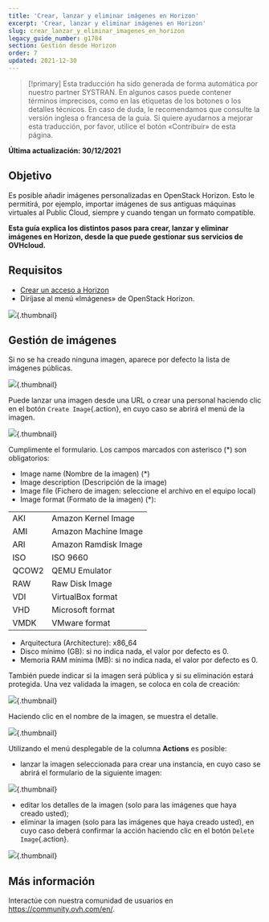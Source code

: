 ```yaml
---
title: 'Crear, lanzar y eliminar imágenes en Horizon'
excerpt: 'Crear, lanzar y eliminar imágenes en Horizon'
slug: crear_lanzar_y_eliminar_imagenes_en_horizon
legacy_guide_number: g1784
section: Gestión desde Horizon
order: 7
updated: 2021-12-30
---
```


> [!primary]
> Esta traducción ha sido generada de forma automática por nuestro partner SYSTRAN. En algunos casos puede contener términos imprecisos, como en las etiquetas de los botones o los detalles técnicos. En caso de duda, le recomendamos que consulte la versión inglesa o francesa de la guía. Si quiere ayudarnos a mejorar esta traducción, por favor, utilice el botón «Contribuir» de esta página.
>

**Última actualización: 30/12/2021**

## Objetivo

Es posible añadir imágenes personalizadas en OpenStack Horizon. Esto le permitirá, por ejemplo, importar imágenes de sus antiguas máquinas virtuales al Public Cloud, siempre y cuando tengan un formato compatible. 

**Esta guía explica los distintos pasos para crear, lanzar y eliminar imágenes en Horizon, desde la que puede gestionar sus servicios de OVHcloud.**

## Requisitos

- [Crear un acceso a Horizon](../horizon/)
- Diríjase al menú «Imágenes» de OpenStack Horizon.

![](images/horizon_menu.png){.thumbnail}

## Gestión de imágenes

Si no se ha creado ninguna imagen, aparece por defecto la lista de imágenes públicas.

![](images/horizon_images.png){.thumbnail}

Puede lanzar una imagen desde una URL o crear una personal haciendo clic en el botón `Create Image`{.action}, en cuyo caso se abrirá el menú de la imagen.

![](images/horizon_create_image.png){.thumbnail}

Cumplimente el formulario. Los campos marcados con asterisco (*) son obligatorios:

- Image name (Nombre de la imagen) (\*) 
- Image description (Descripción de la image)
- Image file (Fichero de imagen: seleccione el archivo en el equipo local)
- Image format (Formato de la imagen) (\*):

|||
|--|--|
|AKI|Amazon Kernel Image|
|AMI|Amazon Machine Image|
|ARI|Amazon Ramdisk Image|
|ISO|ISO 9660|
|QCOW2|QEMU Emulator|
|RAW|Raw Disk Image|
|VDI|VirtualBox format|
|VHD|Microsoft format|
|VMDK|VMware format|

- Arquitectura (Architecture): x86_64
- Disco mínimo (GB): si no indica nada, el valor por defecto es 0.
- Memoria RAM mínima (MB): si no indica nada, el valor por defecto es 0.

También puede indicar si la imagen será pública y si su eliminación estará protegida. Una vez validada la imagen, se coloca en cola de creación:

![](images/horizon_image_saving.png){.thumbnail}

Haciendo clic en el nombre de la imagen, se muestra el detalle.

![](images/horizon_image_details.png){.thumbnail}

Utilizando el menú desplegable de la columna **Actions** es posible:

- lanzar la imagen seleccionada para crear una instancia, en cuyo caso se abrirá el formulario de la siguiente imagen:

![](images/horizon_launch_image.png){.thumbnail}

- editar los detalles de la imagen (solo para las imágenes que haya creado usted);
- eliminar la imagen (solo para las imágenes que haya creado usted), en cuyo caso deberá confirmar la acción haciendo clic en el botón `Delete Image`{.action}.

![](images/horizon_delete_image.png){.thumbnail}

## Más información
  
Interactúe con nuestra comunidad de usuarios en <https://community.ovh.com/en/>.